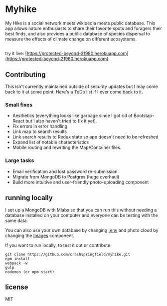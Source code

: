 # Myhike
My Hike is a social network meets wikipedia meets public database.
This app allows nature enthusiasts to share their favorite spots and foragers
their best finds, and also provides a public database of species dispersal
to measure the effects of climate change on different ecosystems.

##
try it live: [https://protected-beyond-21980.herokuapp.com](https://protected-beyond-21980.herokuapp.com)


## Contributing
This isn't currently maintained outside of security updates but I may come back to it at some point.
Here's a ToDo list if I ever come back to it.

### Small fixes
* Aesthetics (everything looks like garbage since I got rid of Bootstap-React but I also haven't tried to fix it yet).
* Fix errors in error handling
* Link map to search results
* Link search results to Redux state so app doesn't need to be refreshed
* Expand list of notable characteristics
* Mobile routing and rewriting the Map/Container files.

### Large tasks

* Email verification and lost password re-submission.
* Migrate from MongoDB to Postgres (huge overhaul)
* Build more intuitive and user-friendly photo-uploading component

## running locally

I set up a MongoDB with Mlabs so that you can run this without needing a database installed on your computer and everyone can be testing with the same data.

You can also use your own database by changing [.env](https://github.com/crashspringfield/myhike/blob/master/.env) and photo cloud by changing the [Images](https://github.com/crashspringfield/myhike/blob/master/src/components/presentation/Images.js) component.

If you want to run locally, to test it out or contribute:

```
git clone https://github.com/crashspringfield/myhike.git
npm install
webpack -w
gulp
nodemon (or npm start)
```

## license
MIT

